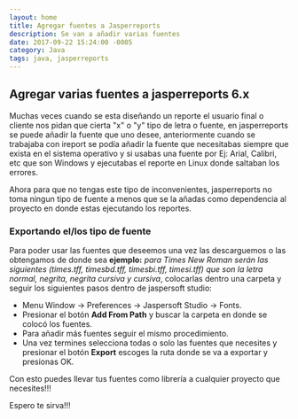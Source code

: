 ```yaml
---
layout: home
title: Agregar fuentes a Jasperreports
description: Se van a añadir varias fuentes 
date: 2017-09-22 15:24:00 -0005
category: Java
tags: java, jasperreports
---
```

## Agregar varias fuentes a jasperreports 6.x

Muchas veces cuando se esta diseñando un reporte el usuario final o cliente nos pidan que cierta "x" o "y" tipo de letra o fuente, en jasperreports se puede añadir la fuente que uno desee, anteriormente cuando se trabajaba con ireport se podía añadir la fuente que necesitabas siempre que exista en el sistema operativo y si usabas una fuente por Ej: Arial, Calibri, etc que son Windows y ejecutabas el reporte en Linux donde saltaban los errores.

Ahora para que no tengas este tipo de inconvenientes, jasperreports no toma ningun tipo de fuente a menos que se la añadas como dependencia al proyecto en donde estas ejecutando los reportes.

### Exportando el/los tipo de fuente

Para poder usar las fuentes que deseemos una vez las descarguemos o las obtengamos de donde sea **ejemplo:** *para Times New Roman serán las siguientes (times.tff, timesbd.tff, timesbi.tff, timesi.tff) que son la letra normal, negrita, negrita cursiva y cursiva*, colocarlas dentro una carpeta y seguir los siguientes pasos dentro de jaspersoft studio:

  * Menu Window -> Preferences -> Jaspersoft Studio -> Fonts.
  * Presionar el botón **Add From Path** y buscar la carpeta en donde se colocó los fuentes.
  * Para añadir más fuentes seguir el mismo procedimiento.
  * Una vez termines selecciona todas o solo las fuentes que necesites y presionar el botón **Export** escoges la ruta donde se va a exportar y presionas OK.
   
Con esto puedes llevar tus fuentes como librería a cualquier proyecto que necesites!!!


Espero te sirva!!!

